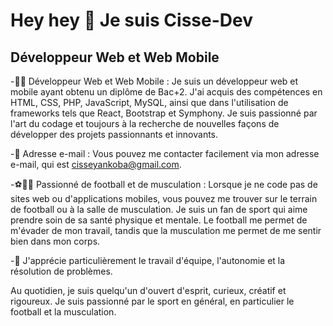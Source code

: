 Hey hey 👋 Je suis Cisse-Dev
==============================
 Développeur Web et Web Mobile 
-------------------------------



-👨‍💻 Développeur Web et Web Mobile : Je suis un développeur web et mobile ayant obtenu un diplôme de Bac+2. J'ai acquis des compétences en HTML, CSS, PHP, JavaScript, MySQL, ainsi que dans l'utilisation de frameworks tels que React, Bootstrap et Symphony. Je suis passionné par l'art du codage et toujours à la recherche de nouvelles façons de développer des projets passionnants et innovants.

-📧 Adresse e-mail : Vous pouvez me contacter facilement via mon adresse e-mail, qui est cisseyankoba@gmail.com.

-⚽️🏋️‍♂️ Passionné de football et de musculation : Lorsque je ne code pas de sites web ou d'applications mobiles, vous pouvez me trouver sur le terrain de football ou à la salle de musculation. Je suis un fan de sport qui aime prendre soin de sa santé physique et mentale. Le football me permet de m'évader de mon travail, tandis que la musculation me permet de me sentir bien dans mon corps.

-💼 J'apprécie particulièrement le travail d'équipe, l'autonomie et la résolution de problèmes.

Au quotidien, je suis quelqu'un d'ouvert d'esprit, curieux, créatif et rigoureux. Je suis passionné par le sport en général, en particulier le football et la musculation.
